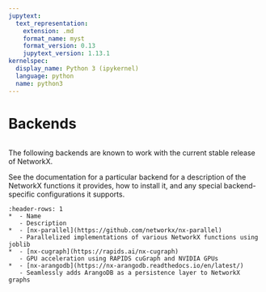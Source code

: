 ```yaml
---
jupytext:
  text_representation:
    extension: .md
    format_name: myst
    format_version: 0.13
    jupytext_version: 1.13.1
kernelspec:
  display_name: Python 3 (ipykernel)
  language: python
  name: python3
---
```


# Backends

```{currentmodule} networkx

```

The following backends are known to work with the current stable release of
NetworkX.

See the documentation for a particular backend for a description of
the NetworkX functions it provides, how to install it, and any special
backend-specific configurations it supports.

```{list-table}
:header-rows: 1
*  - Name
   - Description
*  - [nx-parallel](https://github.com/networkx/nx-parallel)
   - Parallelized implementations of various NetworkX functions using joblib
*  - [nx-cugraph](https://rapids.ai/nx-cugraph)
   - GPU acceleration using RAPIDS cuGraph and NVIDIA GPUs
*  - [nx-arangodb](https://nx-arangodb.readthedocs.io/en/latest/)
   - Seamlessly adds ArangoDB as a persistence layer to NetworkX graphs
```
